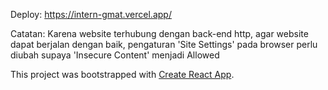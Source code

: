 Deploy: https://intern-gmat.vercel.app/

Catatan: Karena website terhubung dengan back-end http, agar website dapat berjalan dengan baik, pengaturan 'Site Settings' pada browser perlu diubah supaya 'Insecure Content' menjadi Allowed

This project was bootstrapped with [Create React App](https://github.com/facebook/create-react-app).
